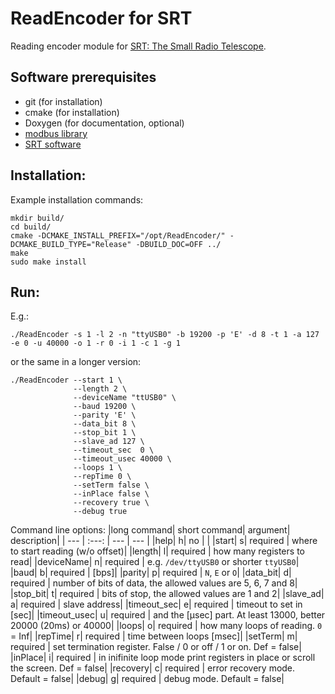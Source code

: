 # ReadEncoder for SRT
Reading encoder module for [SRT: The Small Radio Telescope](https://www.haystack.mit.edu/haystack-public-outreach/srt-the-small-radio-telescope-for-education/).


## Software prerequisites
* git (for installation)
* cmake (for installation)
* Doxygen (for documentation, optional)
* [modbus library](https://github.com/stephane/libmodbus)
* [SRT software](https://www.haystack.mit.edu/haystack-public-outreach/srt-the-small-radio-telescope-for-education/)

## Installation:
Example installation commands:
```
mkdir build/
cd build/
cmake -DCMAKE_INSTALL_PREFIX="/opt/ReadEncoder/" -DCMAKE_BUILD_TYPE="Release" -DBUILD_DOC=OFF ../
make
sudo make install
```

## Run:
E.g.:
```
./ReadEncoder -s 1 -l 2 -n "ttyUSB0" -b 19200 -p 'E' -d 8 -t 1 -a 127 -e 0 -u 40000 -o 1 -r 0 -i 1 -c 1 -g 1
```
or the same in a longer version:
```
./ReadEncoder --start 1 \
              --length 2 \
              --deviceName "ttUSB0" \
              --baud 19200 \
              --parity 'E' \
              --data_bit 8 \
              --stop_bit 1 \
              --slave_ad 127 \
              --timeout_sec  0 \
              --timeout_usec 40000 \
              --loops 1 \
              --repTime 0 \
              --setTerm false \
              --inPlace false \
              --recovery true \
              --debug true
```

Command line options:
|long command| short command| argument| description|
| --- | :---: | --- | --- |
|help|         h| no       | |
|start|        s| required | where to start reading (w/o offset)|
|length|       l| required | how many registers to read|
|deviceName|   n| required | e.g. `/dev/ttyUSB0` or shorter `ttyUSB0`|
|baud|         b| required | [bps]|
|parity|       p| required | `N`, `E` or `O`|
|data_bit|     d| required | number of bits of data, the allowed values are 5, 6, 7 and 8|
|stop_bit|     t| required | bits of stop, the allowed values are 1 and 2|
|slave_ad|     a| required | slave address|
|timeout_sec|  e| required | timeout to set in [sec]|
|timeout_usec| u| required | and the [μsec] part. At least 13000, better 20000 (20ms) or 40000|
|loops|        o| required | how many loops of reading. `0` = Inf|
|repTime|      r| required | time between loops [msec]|
|setTerm|      m| required | set termination register. False / 0 or off / 1 or on. Def = false|
|inPlace|      i| required | in inifinite loop mode print registers in place or scroll the screen. Def = false|
|recovery|     c| required | error recovery mode. Default = false|
|debug|        g| required | debug mode. Default = false|

